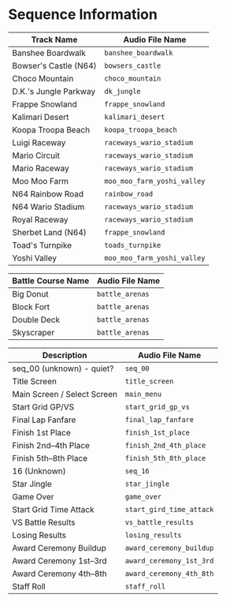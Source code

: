 # Sequence Information

| Track Name            | Audio File Name             |
| --------------------- | --------------------------- |
| Banshee Boardwalk     | `banshee_boardwalk`         |
| Bowser's Castle (N64) | `bowsers_castle`            |
| Choco Mountain        | `choco_mountain`            |
| D.K.'s Jungle Parkway | `dk_jungle`                 |
| Frappe Snowland       | `frappe_snowland`           |
| Kalimari Desert       | `kalimari_desert`           |
| Koopa Troopa Beach    | `koopa_troopa_beach`        |
| Luigi Raceway         | `raceways_wario_stadium`    |
| Mario Circuit         | `raceways_wario_stadium`    |
| Mario Raceway         | `raceways_wario_stadium`    |
| Moo Moo Farm          | `moo_moo_farm_yoshi_valley` |
| N64 Rainbow Road      | `rainbow_road`              |
| N64 Wario Stadium     | `raceways_wario_stadium`    |
| Royal Raceway         | `raceways_wario_stadium`    |
| Sherbet Land (N64)    | `frappe_snowland`           |
| Toad's Turnpike       | `toads_turnpike`            |
| Yoshi Valley          | `moo_moo_farm_yoshi_valley` |


| Battle Course Name | Audio File Name |
| ------------------ | --------------- |
| Big Donut          | `battle_arenas` |
| Block Fort         | `battle_arenas` |
| Double Deck        | `battle_arenas` |
| Skyscraper         | `battle_arenas` |


| Description                 | Audio File Name          |
| --------------------------- | ------------------------ |
| seq\_00 (unknown) - quiet?  | `seq_00`                 |
| Title Screen                | `title_screen`           |
| Main Screen / Select Screen | `main_menu`              |
| Start Grid GP/VS            | `start_grid_gp_vs`       |
| Final Lap Fanfare           | `final_lap_fanfare`      |
| Finish 1st Place            | `finish_1st_place`       |
| Finish 2nd–4th Place        | `finish_2nd_4th_place`   |
| Finish 5th–8th Place        | `finish_5th_8th_place`   |
| 16 (Unknown)                | `seq_16`                 |
| Star Jingle                 | `star_jingle`            |
| Game Over                   | `game_over`              |
| Start Grid Time Attack      | `start_gird_time_attack` |
| VS Battle Results           | `vs_battle_results`      |
| Losing Results              | `losing_results`         |
| Award Ceremony Buildup      | `award_ceremony_buildup` |
| Award Ceremony 1st–3rd      | `award_ceremony_1st_3rd` |
| Award Ceremony 4th–8th      | `award_ceremony_4th_8th` |
| Staff Roll                  | `staff_roll`             |

